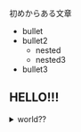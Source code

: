 
初めからある文章

- bullet
- bullet2
	- nested
	- nested3
- bullet3

## HELLO!!!

<details>
<summary>world??</summary>

open the door,


and bullets.

- hey
- yo
- here
- me

</details>

